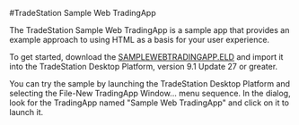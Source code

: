 #TradeStation Sample Web TradingApp

The TradeStation Sample Web TradingApp is a sample app that provides an example approach to using HTML as a basis for your user experience.

To get started, download the [SAMPLEWEBTRADINGAPP.ELD](https://github.com/frankts/tradestation-web-tradingapp-sample/blob/master/SAMPLEWEBTRADINGAPP.ELD) and import it into the TradeStation Desktop Platform, version 9.1 Update 27 or greater.

You can try the sample by launching the TradeStation Desktop Platform and selecting the File-New TradingApp Window... menu sequence. In the dialog, look for the TradingApp named "Sample Web TradingApp" and click on it to launch it.
